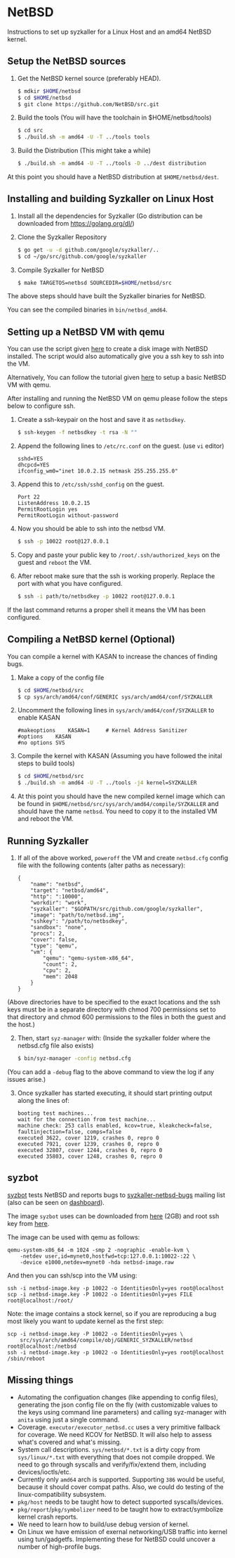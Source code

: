 # NetBSD

Instructions to set up syzkaller for a Linux Host and an amd64 NetBSD kernel. 

## Setup the NetBSD sources

1. Get the NetBSD kernel source (preferably HEAD).
	```sh
	$ mdkir $HOME/netbsd
	$ cd $HOME/netbsd
	$ git clone https://github.com/NetBSD/src.git
	```

2. Build the tools (You will have the toolchain in $HOME/netbsd/tools)
	```sh
	$ cd src
	$ ./build.sh -m amd64 -U -T ../tools tools
	```

3. Build the Distribution (This might take a while)
	```sh
	$ ./build.sh -m amd64 -U -T ../tools -D ../dest distribution 
	```	

At this point you should have a NetBSD distribution at `$HOME/netbsd/dest`.

## Installing and building Syzkaller on Linux Host
	
1. Install all the dependencies for Syzkaller (Go distribution can be downloaded from https://golang.org/dl/)

2. Clone the Syzkaller Repository
	```sh
	$ go get -u -d github.com/google/syzkaller/.. 
	$ cd ~/go/src/github.com/google/syzkaller
	```

3. Compile Syzkaller for NetBSD  
	```sh
	$ make TARGETOS=netbsd SOURCEDIR=$HOME/netbsd/src
	```

The above steps should have built the Syzkaller binaries for NetBSD. 

You can see the compiled binaries in `bin/netbsd_amd64`.


## Setting up a NetBSD VM with qemu 

You can use the script given [here](https://github.com/R3x/netbsd-fuzzing-aids/blob/master/install_netbsd.sh) to create a disk image with NetBSD installed.
The script would also automatically give you a ssh key to ssh into the VM. 

Alternatively, You can follow the tutorial given [here](https://wiki.qemu.org/Hosts/BSD#NetBSD) to
setup a basic NetBSD VM with qemu.

After installing and running the NetBSD VM on qemu please follow the steps below to
configure ssh.

1. Create a ssh-keypair on the host and save it as `netbsdkey`.
	```sh
	$ ssh-keygen -f netbsdkey -t rsa -N ""
	```

2. Append the following lines to `/etc/rc.conf` on the guest. (use `vi` editor)
	```
	sshd=YES
	dhcpcd=YES
	ifconfig_wm0="inet 10.0.2.15 netmask 255.255.255.0"
	```
	
3. Append this to `/etc/ssh/sshd_config` on the guest.
	```
	Port 22
	ListenAddress 10.0.2.15
	PermitRootLogin yes
	PermitRootLogin without-password
	```

4. Now you should be able to ssh into the netbsd VM.
	```sh
	$ ssh -p 10022 root@127.0.0.1
	```

5. Copy and paste your public key to `/root/.ssh/authorized_keys` on the guest 
   and `reboot` the VM.
 
6. After reboot make sure that the ssh is working properly. Replace the port with what
   you have configured. 
	```sh
	$ ssh -i path/to/netbsdkey -p 10022 root@127.0.0.1
	```

If the last command returns a proper shell it means the VM has been configured.


## Compiling a NetBSD kernel (Optional)

You can compile a kernel with KASAN to increase the chances of finding bugs.

1. Make a copy of the config file
	```sh
	$ cd $HOME/netbsd/src
	$ cp sys/arch/amd64/conf/GENERIC sys/arch/amd64/conf/SYZKALLER 
	```

2. Uncomment the following lines in `sys/arch/amd64/conf/SYZKALLER` to enable KASAN
	```
	#makeoptions 	KASAN=1		# Kernel Address Sanitizer
	#options 	KASAN
	#no options	SVS
	```

3. Compile the kernel with KASAN (Assuming you have followed the inital steps to
   build tools)
	```sh
	$ cd $HOME/netbsd/src
	$ ./build.sh -m amd64 -U -T ../tools -j4 kernel=SYZKALLER

	```

4. At this point you should have the new compiled kernel image which can be found in 
   `$HOME/netbsd/src/sys/arch/amd64/compile/SYZKALLER` and should have the name 
   `netbsd`. You need to copy it to the installed VM and reboot the VM.

## Running Syzkaller

1. If all of the above worked, `poweroff` the VM and create `netbsd.cfg` config file with the following contents (alter paths as necessary):
	```
	{
		"name": "netbsd",
		"target": "netbsd/amd64",
		"http": ":10000",
		"workdir": "work",
		"syzkaller": "$GOPATH/src/github.com/google/syzkaller",
		"image": "path/to/netbsd.img",
		"sshkey": "/path/to/netbsdkey",
		"sandbox": "none",
		"procs": 2,
		"cover": false,
		"type": "qemu",
		"vm": {
			"qemu": "qemu-system-x86_64",
			"count": 2,
			"cpu": 2,
			"mem": 2048
		}
	}
	```

(Above directories have to be specified to the exact locations and the ssh keys must be in a separate directory with chmod 700 permissions set to that directory and chmod 600 permissions to the files in both the guest and the host.)


2. Then, start `syz-manager` with: (Inside the syzkaller folder where the netbsd.cfg file also exists)
	```sh
	$ bin/syz-manager -config netbsd.cfg
	```

(You can add a `-debug` flag to the above command to view the log if any issues arise.)

3. Once syzkaller has started executing, it should start printing output along the lines of:
	```
	booting test machines...
	wait for the connection from test machine...
	machine check: 253 calls enabled, kcov=true, kleakcheck=false, faultinjection=false, comps=false
	executed 3622, cover 1219, crashes 0, repro 0
	executed 7921, cover 1239, crashes 0, repro 0
	executed 32807, cover 1244, crashes 0, repro 0
	executed 35803, cover 1248, crashes 0, repro 0
	```

## syzbot

[syzbot](/docs/syzbot.md) tests NetBSD and reports bugs to
[syzkaller-netbsd-bugs](https://groups.google.com/forum/#!forum/syzkaller-netbsd-bugs) mailing list
(also can be seen on [dashboard](https://syzkaller.appspot.com/netbsd)).

The image `syzbot` uses can be downloaded from
[here](https://storage.googleapis.com/syzkaller/netbsd-image.raw) (2GB) and root
ssh key from [here](https://storage.googleapis.com/syzkaller/netbsd-image.key).

The image can be used with qemu as follows:
```
qemu-system-x86_64 -m 1024 -smp 2 -nographic -enable-kvm \
	-netdev user,id=mynet0,hostfwd=tcp:127.0.0.1:10022-:22 \
	-device e1000,netdev=mynet0 -hda netbsd-image.raw
```

And then you can ssh/scp into the VM using:
```
ssh -i netbsd-image.key -p 10022 -o IdentitiesOnly=yes root@localhost
scp -i netbsd-image.key -P 10022 -o IdentitiesOnly=yes FILE root@localhost:/root/
```

Note: the image contains a stock kernel, so if you are reproducing a bug
most likely you want to update kernel as the first step:
```
scp -i netbsd-image.key -P 10022 -o IdentitiesOnly=yes \
	src/sys/arch/amd64/compile/obj/GENERIC_SYZKALLER/netbsd root@localhost:/netbsd
ssh -i netbsd-image.key -p 10022 -o IdentitiesOnly=yes root@localhost /sbin/reboot
```

## Missing things

- Automating the configuation changes (like appending to config files), generating the json config file on the fly (with customizable values to the keys using command line parameters) and calling syz-manager with `anita` using just a single command.
- Coverage. `executor/executor_netbsd.cc` uses a very primitive fallback for coverage. We need KCOV for NetBSD. It will also help to assess what's covered and what's missing.
- System call descriptions. `sys/netbsd/*.txt` is a dirty copy from `sys/linux/*.txt` with everything that does not compile dropped. We need to go through syscalls and verify/fix/extend them, including devices/ioctls/etc.
- Currently only `amd64` arch is supported. Supporting `386` would be useful, because it should cover compat paths. Also, we could do testing of the linux-compatibility subsystem.
- `pkg/host` needs to be taught how to detect supported syscalls/devices.
- `pkg/report`/`pkg/symbolizer` need to be taught how to extract/symbolize kernel crash reports.
- We need to learn how to build/use debug version of kernel.
- On Linux we have emission of exernal networking/USB traffic into kernel using tun/gadgetfs. Implementing these for NetBSD could uncover a number of high-profile bugs.
